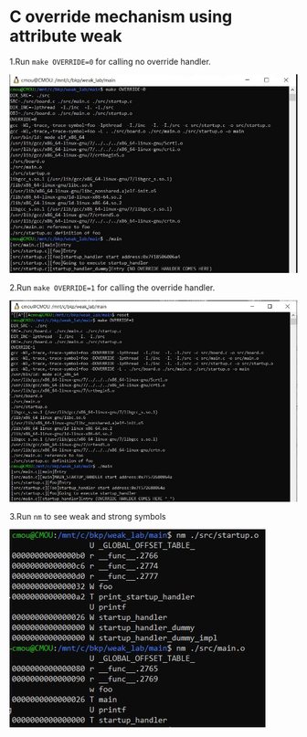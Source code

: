 # C override mechanism using attribute weak

1.Run `make OVERRIDE=0` for calling no override handler.

![image](https://github.com/MouChiaHung/ATTRIBUTE_WEAK/blob/master/no_override.jpg)

2.Run `make OVERRIDE=1` for calling the override handler.

![image](https://github.com/MouChiaHung/ATTRIBUTE_WEAK/blob/master/override.jpg)

3.Run `nm` to see weak and strong symbols

![image](https://github.com/MouChiaHung/ATTRIBUTE_WEAK/blob/master/nm.JPG)
